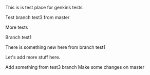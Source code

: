 This is is test place for genkins tests.

Test branch test3 from master

More tests

Branch test1

There is something new here from branch test1

Let's add more stuff here.

Add something from test3 branch
Make some changes on master
